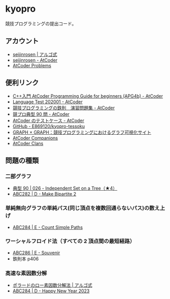 # kyopro

競技プログラミングの提出コード。

## アカウント

- [seijinrosen | アルゴ式](https://algo-method.com/users/9515-0942)
- [seijinrosen - AtCoder](https://atcoder.jp/users/seijinrosen)
- [AtCoder Problems](https://kenkoooo.com/atcoder/#/user/seijinrosen)

## 便利リンク

- [C++入門 AtCoder Programming Guide for beginners (APG4b) - AtCoder](https://atcoder.jp/contests/apg4b)
- [Language Test 202001 - AtCoder](https://atcoder.jp/contests/language-test-202001)
- [競技プログラミングの鉄則　演習問題集 - AtCoder](https://atcoder.jp/contests/tessoku-book)
- [競プロ典型 90 問 - AtCoder](https://atcoder.jp/contests/typical90)
- [AtCoder のテストケース - AtCoder](https://atcoder.jp/posts/20)
- [GitHub - E869120/kyopro-tessoku](https://github.com/E869120/kyopro-tessoku)
- [GRAPH × GRAPH：競技プログラミングにおけるグラフ可視化サイト](https://hello-world-494ec.firebaseapp.com/)
- [AtCoder Companions](https://atcoder-companions.kakira.dev/)
- [AtCoder Clans](https://kato-hiro.github.io/AtCoderClans/)

## 問題の種類

### 二部グラフ

- [典型 90 | 026 - Independent Set on a Tree（★4）](https://atcoder.jp/contests/typical90/tasks/typical90_z)
- [ABC282 | D - Make Bipartite 2](https://atcoder.jp/contests/abc282/tasks/abc282_d)

### 単純無向グラフの単純パス(同じ頂点を複数回通らないパス)の数え上げ

- [ABC284 | E - Count Simple Paths](https://atcoder.jp/contests/abc284/tasks/abc284_e)

### ワーシャルフロイド法（すべての 2 頂点間の最短経路）

- [ABC286 | E - Souvenir](https://atcoder.jp/contests/abc286/tasks/abc286_e)
- 鉄則本 p406

### 高速な素因数分解

- [ポラードのロー素因数分解法 | アルゴ式](https://algo-method.com/tasks/553/editorial)
- [ABC284 | D - Happy New Year 2023](https://atcoder.jp/contests/abc284/tasks/abc284_d)
